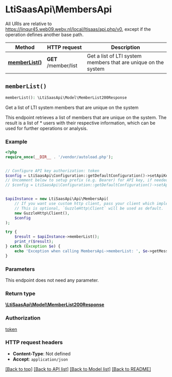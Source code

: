 # LtiSaasApi\MembersApi

All URIs are relative to https://linqur45.web09.webv.nl/local/ltisaas/api.php/v0, except if the operation defines another base path.

| Method | HTTP request | Description |
| ------------- | ------------- | ------------- |
| [**memberList()**](MembersApi.md#memberList) | **GET** /member/list | Get a list of LTI system members that are unique on the system |


## `memberList()`

```php
memberList(): \LtiSaasApi\Model\MemberList200Response
```

Get a list of LTI system members that are unique on the system

This endpoint retrieves a list of members that are unique on the system. The result is a list of      *     users with their respective information, which can be used for further operations or analysis.

### Example

```php
<?php
require_once(__DIR__ . '/vendor/autoload.php');


// Configure API key authorization: token
$config = LtiSaasApi\Configuration::getDefaultConfiguration()->setApiKey('Access-Token', 'YOUR_API_KEY');
// Uncomment below to setup prefix (e.g. Bearer) for API key, if needed
// $config = LtiSaasApi\Configuration::getDefaultConfiguration()->setApiKeyPrefix('Access-Token', 'Bearer');


$apiInstance = new LtiSaasApi\Api\MembersApi(
    // If you want use custom http client, pass your client which implements `GuzzleHttp\ClientInterface`.
    // This is optional, `GuzzleHttp\Client` will be used as default.
    new GuzzleHttp\Client(),
    $config
);

try {
    $result = $apiInstance->memberList();
    print_r($result);
} catch (Exception $e) {
    echo 'Exception when calling MembersApi->memberList: ', $e->getMessage(), PHP_EOL;
}
```

### Parameters

This endpoint does not need any parameter.

### Return type

[**\LtiSaasApi\Model\MemberList200Response**](../Model/MemberList200Response.md)

### Authorization

[token](../../README.md#token)

### HTTP request headers

- **Content-Type**: Not defined
- **Accept**: `application/json`

[[Back to top]](#) [[Back to API list]](../../README.md#endpoints)
[[Back to Model list]](../../README.md#models)
[[Back to README]](../../README.md)
